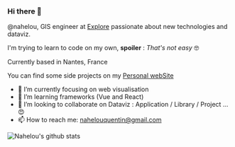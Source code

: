 ### Hi there 👋

@nahelou, GIS engineer at [Explore](https://www.explore.fr/) passionate about new technologies and dataviz. 

I'm trying to learn to code on my own, **spoiler** : *That's not easy* :nerd_face:

Currently based in Nantes, France

You can find some side projects on my [Personal webSite](https://nahelou.github.io/)

- 🔭 I’m currently focusing on web visualisation
- 🌱 I’m learning frameworks (Vue and React)
- 👯 I’m looking to collaborate on Dataviz : Application / Library / Project ... 😍
- 📫 How to reach me: nahelouquentin@gmail.com


![Nahelou's github stats](https://github-readme-stats.vercel.app/api?username=nahelou&show_icons=true)
